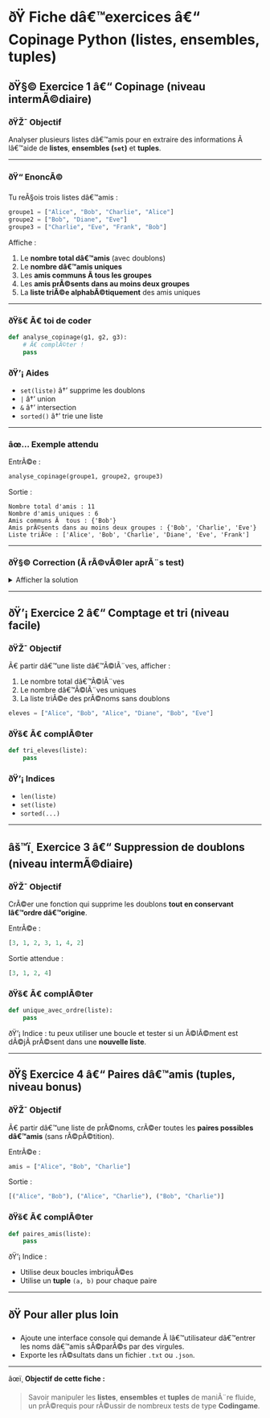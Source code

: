 # ðŸ Fiche dâ€™exercices â€“ Copinage Python (listes, ensembles, tuples)

## ðŸ§© Exercice 1 â€“ Copinage (niveau intermÃ©diaire)

### ðŸŽ¯ Objectif
Analyser plusieurs listes dâ€™amis pour en extraire des informations Ã  lâ€™aide de **listes**, **ensembles (`set`)** et **tuples**.

---

### ðŸ“ EnoncÃ©

Tu reÃ§ois trois listes dâ€™amis :
```python
groupe1 = ["Alice", "Bob", "Charlie", "Alice"]
groupe2 = ["Bob", "Diane", "Eve"]
groupe3 = ["Charlie", "Eve", "Frank", "Bob"]
```

Affiche :
1. Le **nombre total dâ€™amis** (avec doublons)
2. Le **nombre dâ€™amis uniques**
3. Les **amis communs Ã  tous les groupes**
4. Les **amis prÃ©sents dans au moins deux groupes**
5. La **liste triÃ©e alphabÃ©tiquement** des amis uniques

---

### ðŸš€ Ã€ toi de coder

```python
def analyse_copinage(g1, g2, g3):
    # Ã€ complÃ©ter !
    pass
```

### ðŸ’¡ Aides
- `set(liste)` â†’ supprime les doublons
- `|` â†’ union
- `&` â†’ intersection
- `sorted()` â†’ trie une liste

---

### âœ… Exemple attendu

EntrÃ©e :
```python
analyse_copinage(groupe1, groupe2, groupe3)
```

Sortie :
```
Nombre total d'amis : 11
Nombre d'amis uniques : 6
Amis communs Ã  tous : {'Bob'}
Amis prÃ©sents dans au moins deux groupes : {'Bob', 'Charlie', 'Eve'}
Liste triÃ©e : ['Alice', 'Bob', 'Charlie', 'Diane', 'Eve', 'Frank']
```

---

### ðŸ§© Correction (Ã  rÃ©vÃ©ler aprÃ¨s test)
<details>
<summary>Afficher la solution</summary>

```python
def analyse_copinage(g1, g2, g3):
    total = len(g1) + len(g2) + len(g3)
    uniques = set(g1) | set(g2) | set(g3)
    communs = set(g1) & set(g2) & set(g3)
    deux_groupes = (set(g1) & set(g2)) | (set(g1) & set(g3)) | (set(g2) & set(g3))

    print("Nombre total d'amis :", total)
    print("Nombre d'amis uniques :", len(uniques))
    print("Amis communs Ã  tous :", communs)
    print("Amis prÃ©sents dans au moins deux groupes :", deux_groupes)
    print("Liste triÃ©e :", sorted(uniques))
```
</details>

---

## ðŸ’¡ Exercice 2 â€“ Comptage et tri (niveau facile)

### ðŸŽ¯ Objectif
Ã€ partir dâ€™une liste dâ€™Ã©lÃ¨ves, afficher :
1. Le nombre total dâ€™Ã©lÃ¨ves
2. Le nombre dâ€™Ã©lÃ¨ves uniques
3. La liste triÃ©e des prÃ©noms sans doublons

```python
eleves = ["Alice", "Bob", "Alice", "Diane", "Bob", "Eve"]
```

### ðŸš€ Ã€ complÃ©ter

```python
def tri_eleves(liste):
    pass
```

### ðŸ’¡ Indices
- `len(liste)`
- `set(liste)`
- `sorted(...)`

---

## âš™ï¸ Exercice 3 â€“ Suppression de doublons (niveau intermÃ©diaire)

### ðŸŽ¯ Objectif
CrÃ©er une fonction qui supprime les doublons **tout en conservant lâ€™ordre dâ€™origine**.

EntrÃ©e :
```python
[3, 1, 2, 3, 1, 4, 2]
```
Sortie attendue :
```python
[3, 1, 2, 4]
```

### ðŸš€ Ã€ complÃ©ter

```python
def unique_avec_ordre(liste):
    pass
```

ðŸ’¡ Indice : tu peux utiliser une boucle et tester si un Ã©lÃ©ment est dÃ©jÃ  prÃ©sent dans une **nouvelle liste**.

---

## ðŸ§  Exercice 4 â€“ Paires dâ€™amis (tuples, niveau bonus)

### ðŸŽ¯ Objectif
Ã€ partir dâ€™une liste de prÃ©noms, crÃ©er toutes les **paires possibles dâ€™amis** (sans rÃ©pÃ©tition).

EntrÃ©e :
```python
amis = ["Alice", "Bob", "Charlie"]
```
Sortie :
```python
[("Alice", "Bob"), ("Alice", "Charlie"), ("Bob", "Charlie")]
```

### ðŸš€ Ã€ complÃ©ter

```python
def paires_amis(liste):
    pass
```

ðŸ’¡ Indice :
- Utilise deux boucles imbriquÃ©es
- Utilise un **tuple** `(a, b)` pour chaque paire

---

## ðŸ Pour aller plus loin

- Ajoute une interface console qui demande Ã  lâ€™utilisateur dâ€™entrer les noms dâ€™amis sÃ©parÃ©s par des virgules.
- Exporte les rÃ©sultats dans un fichier `.txt` ou `.json`.

---

âœï¸ **Objectif de cette fiche :**
> Savoir manipuler les **listes**, **ensembles** et **tuples** de maniÃ¨re fluide, un prÃ©requis pour rÃ©ussir de nombreux tests de type **Codingame**.